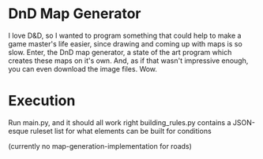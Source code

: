 # DnD Map Generator 

I love D&D, so I wanted to program something that could help to make a game master's life easier, since drawing and coming up with maps is so slow.
Enter, the DnD map generator, a state of the art program which creates these maps on it's own. And, as if that wasn't impressive enough, you can even download the image files. Wow.

# Execution 
Run main.py, and it should all work right
building_rules.py contains a JSON-esque ruleset list for what elements can be built for conditions

(currently no map-generation-implementation for roads)

